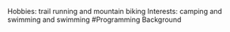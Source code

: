 Hobbies: trail running and mountain biking
Interests: camping and swimming and swimming
#Programming Background